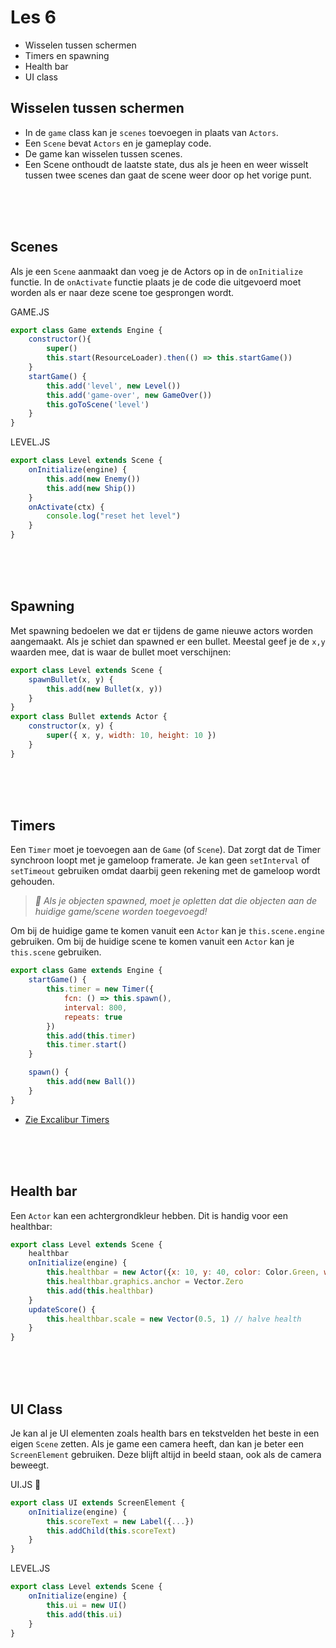 # Les 6 

- Wisselen tussen schermen
- Timers en spawning
- Health bar
- UI class

## Wisselen tussen schermen

- In de `game` class kan je `scenes` toevoegen in plaats van `Actors`.
- Een `Scene` bevat `Actors` en je gameplay code.
- De game kan wisselen tussen scenes.
- Een Scene onthoudt de laatste state, dus als je heen en weer wisselt tussen twee scenes dan gaat de scene weer door op het vorige punt.

<br><br><br>

## Scenes

Als je een `Scene` aanmaakt dan voeg je de Actors op in de `onInitialize` functie. In de `onActivate` functie plaats je de code die uitgevoerd moet worden als er naar deze scene toe gesprongen wordt.

GAME.JS

```js
export class Game extends Engine {
    constructor(){
        super() 
        this.start(ResourceLoader).then(() => this.startGame())
    }
    startGame() {
        this.add('level', new Level())
        this.add('game-over', new GameOver())
        this.goToScene('level')
    }
}
```
LEVEL.JS

```js
export class Level extends Scene {
    onInitialize(engine) {
        this.add(new Enemy())
        this.add(new Ship())
    }
    onActivate(ctx) {
        console.log("reset het level")
    }
}
```
<br><br><br>

## Spawning

Met spawning bedoelen we dat er tijdens de game nieuwe actors worden aangemaakt. Als je schiet dan spawned er een bullet. Meestal geef je de `x,y` waarden mee, dat is waar de bullet moet verschijnen:

```js
export class Level extends Scene {
    spawnBullet(x, y) {
        this.add(new Bullet(x, y))
    }
}
export class Bullet extends Actor {
    constructor(x, y) {
        super({ x, y, width: 10, height: 10 }) 
    }
}
```

<br><br><br>

## Timers

Een `Timer` moet je toevoegen aan de `Game` (of `Scene`). Dat zorgt dat de Timer synchroon loopt met je gameloop framerate. Je kan geen `setInterval` of `setTimeout` gebruiken omdat daarbij geen rekening met de gameloop wordt gehouden.

> *🚨 Als je objecten spawned, moet je opletten dat die objecten aan de huidige game/scene worden toegevoegd!*

Om bij de huidige game te komen vanuit een `Actor` kan je `this.scene.engine` gebruiken. Om bij de huidige scene te komen vanuit een `Actor` kan je `this.scene` gebruiken.

```js
export class Game extends Engine {
    startGame() {
        this.timer = new Timer({
            fcn: () => this.spawn(),
            interval: 800,
            repeats: true
        })
        this.add(this.timer)
        this.timer.start()
    }

    spawn() {
        this.add(new Ball())
    }
}
```

- [Zie Excalibur Timers](https://excaliburjs.com/docs/timers)


<br><br><br>

## Health bar

Een `Actor` kan een achtergrondkleur hebben. Dit is handig voor een healthbar:

```js
export class Level extends Scene {
    healthbar
    onInitialize(engine) {
        this.healthbar = new Actor({x: 10, y: 40, color: Color.Green, width: 200, height: 20})
        this.healthbar.graphics.anchor = Vector.Zero
        this.add(this.healthbar)
    }
    updateScore() {
        this.healthbar.scale = new Vector(0.5, 1) // halve health
    }
}
```

<br><br><br>

## UI Class

Je kan al je UI elementen zoals health bars en tekstvelden het beste in een eigen `Scene` zetten. Als je game een camera heeft, dan kan je beter een `ScreenElement` gebruiken. Deze blijft altijd in beeld staan, ook als de camera beweegt.

UI.JS 🧅

```js
export class UI extends ScreenElement {
    onInitialize(engine) {
        this.scoreText = new Label({...})
        this.addChild(this.scoreText)
    }
}
```
LEVEL.JS
```js
export class Level extends Scene {
    onInitialize(engine) {
        this.ui = new UI()
        this.add(this.ui)
    }
}
```
